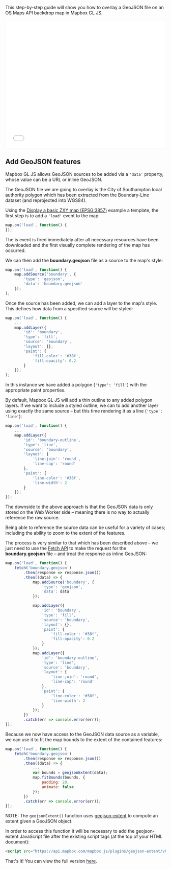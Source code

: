 This step-by-step guide will show you how to overlay a GeoJSON file on an OS Maps API backdrop map in Mapbox GL JS.

<p><iframe style="width:100%;height:400px;max-width:1200px;border:1px solid #f5f5f5;" src="/public/os-data-hub-tutorials/dist/quick-start/mapbox-gl-js-adding-geojson.php"></iframe></p>

## Add GeoJSON features

Mapbox GL JS allows GeoJSON sources to be added via a `'data'` property, whose value can be a URL or inline GeoJSON.

The GeoJSON file we are going to overlay is the City of Southampton local authority polygon which has been extracted from the Boundary-Line dataset (and reprojected into WGS84).

Using the [Display a basic ZXY map (EPSG:3857)](https://labs.os.uk/public/os-data-hub-examples/os-maps-api/zxy-3857-basic-map) example a template, the first step is to add a `'load'` event to the map:

```js
map.on('load', function() {
});
```

The is event is fired immediately after all necessary resources have been downloaded and the first visually complete rendering of the map has occurred.

We can then add the **boundary.geojson** file as a source to the map's style:

```js
map.on('load', function() {
    map.addSource('boundary', {
        'type': 'geojson',
        'data': 'boundary.geojson'
    });
);
```

Once the source has been added, we can add a layer to the map's style. This defines how data from a specified source will be styled:

```js
map.on('load', function() {
    ...
    map.addLayer({
        'id': 'boundary',
        'type': 'fill',
        'source': 'boundary',
        'layout': {},
        'paint': {
            'fill-color': '#38f',
            'fill-opacity': 0.2
        }
    });
);
```

In this instance we have added a polygon (`'type': 'fill'`) with the appropriate paint properties.

By default, Mapbox GL JS will add a thin outline to any added polygon layers. If we want to include a styled outline, we can to add another layer using exactly the same source &ndash; but this time rendering it as a line (`'type': 'line'`):

```js
map.on('load', function() {
    ...
    map.addLayer({
        'id': 'boundary-outline',
        'type': 'line',
        'source': 'boundary',
        'layout': {
            'line-join': 'round',
            'line-cap': 'round'
        },
        'paint': {
            'line-color': '#38f',
            'line-width': 2
        }
    });
});
```

The downside to the above approach is that the GeoJSON data is only stored on the Web Worker side &ndash; meaning there is no way to actually reference the raw source.

Being able to reference the source data can be useful for a variety of cases; including the ability to zoom to the extent of the features.

The process is very similar to that which has been described above &ndash; we just need to use the [Fetch API](https://developer.mozilla.org/en-US/docs/Web/API/Fetch_API) to make the request for the **boundary.geojson** file &ndash; and treat the response as inline GeoJSON:

```js
map.on('load', function() {
    fetch('boundary.geojson')
        .then(response => response.json())
        .then((data) => {
            map.addSource('boundary', {
                'type': 'geojson',
                'data': data
            });

            map.addLayer({
                'id': 'boundary',
                'type': 'fill',
                'source': 'boundary',
                'layout': {},
                'paint': {
                    'fill-color': '#38f',
                    'fill-opacity': 0.2
                }
            });
            map.addLayer({
                'id': 'boundary-outline',
                'type': 'line',
                'source': 'boundary',
                'layout': {
                    'line-join': 'round',
                    'line-cap': 'round'
                },
                'paint': {
                    'line-color': '#38f',
                    'line-width': 2
                }
            });
        })
        .catch(err => console.error(err));
});
```

Because we now have access to the GeoJSON data source as a variable, we can use it to fit the map bounds to the extent of the contained features:

```js
map.on('load', function() {
    fetch('boundary.geojson')
        .then(response => response.json())
        .then((data) => {
            ...
            var bounds = geojsonExtent(data);
            map.fitBounds(bounds, {
                padding: 20,
                animate: false
            });
        })
        .catch(err => console.error(err));
});
```

NOTE: The `geojsonExtent()` function uses [geojson-extent](https://github.com/mapbox/geojson-extent) to compute an extent given a GeoJSON object.

In order to access this function it will be necessary to add the geojson-extent JavaScript file after the existing script tags (at the top of your HTML document):

```html
<script src="https://api.mapbox.com/mapbox.js/plugins/geojson-extent/v0.0.1/geojson-extent.js"></script>
```

That's it! You can view the full version [here](/public/os-data-hub-tutorials/dist/quick-start/mapbox-gl-js-adding-geojson.php).
